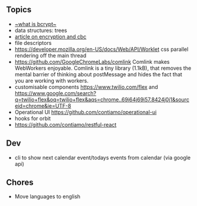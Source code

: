 ## Topics

- [~what is bcrypt~](./security/cryptography.md#Protecting passwords with salts)
- data structures: trees
- [article on encryption and cbc](https://justinboyerwriter.com/2017/07/29/developers-guide-cryptography-basics/)
- file descriptors
- https://developer.mozilla.org/en-US/docs/Web/API/Worklet css parallel rendering off the main thread
- https://github.com/GoogleChromeLabs/comlink Comlink makes WebWorkers enjoyable. Comlink is a tiny library (1.1kB), that removes the mental barrier of thinking about postMessage and hides the fact that you are working with workers.
- customisable components https://www.twilio.com/flex and https://www.google.com/search?q=twilio+flex&oq=twilio+flex&aqs=chrome..69i64j69i57.8424j0j1&sourceid=chrome&ie=UTF-8
- Operational UI https://github.com/contiamo/operational-ui
- hooks for orbit
- https://github.com/contiamo/restful-react

## Dev

- cli to show next calendar event/todays events from calendar (via google api)

## Chores

- Move languages to english
